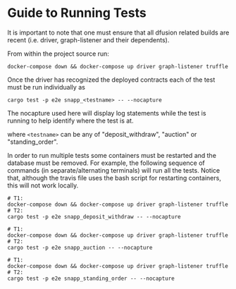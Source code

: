 # Guide to Running Tests

It is important to note that one must ensure that all dfusion related builds are recent (i.e. driver, graph-listener and their dependents). 

From within the project source run:

```shell script
docker-compose down && docker-compose up driver graph-listener truffle
```

Once the driver has recognized the deployed contracts each of the test must be run individually as

```shell script
cargo test -p e2e snapp_<testname> -- --nocapture
```
The nocapture used here will display log statements while the test is running to help identify where the test is at.

where `<testname>` can be any of "deposit_withdraw", "auction" or "standing_order".

In order to run multiple tests some containers must be restarted and the database must be removed.
For example, the following sequence of commands (in separate/alternating terminals) will run all the tests. 
Notice that, although the travis file uses the bash script for restarting containers, this will not work locally.  

```shell script
# T1:
docker-compose down && docker-compose up driver graph-listener truffle
# T2:
cargo test -p e2e snapp_deposit_withdraw -- --nocapture

# T1:
docker-compose down && docker-compose up driver graph-listener truffle
# T2:
cargo test -p e2e snapp_auction -- --nocapture

# T1:
docker-compose down && docker-compose up driver graph-listener truffle
# T2:
cargo test -p e2e snapp_standing_order -- --nocapture
```
